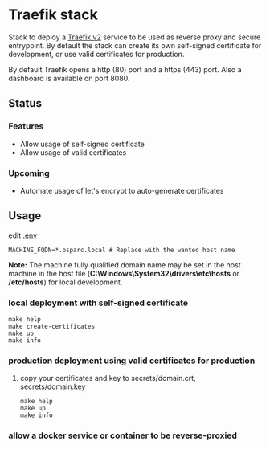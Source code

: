 # Traefik stack

Stack to deploy a [Traefik v2](https://docs.traefik.io/) service to be used as reverse proxy and secure entrypoint.
By default the stack can create its own self-signed certificate for development, or use valid certificates for production.

By default Traefik opens a http (80) port and a https (443) port. Also a dashboard is available on port 8080.

## Status

### Features

- Allow usage of self-signed certificate
- Allow usage of valid certificates

### Upcoming

- Automate usage of let's encrypt to auto-generate certificates

## Usage

edit [.env](.env)

```console
MACHINE_FQDN=*.osparc.local # Replace with the wanted host name
```

**Note:** The machine fully qualified domain name may be set in the host machine in the host file (__C:\Windows\System32\drivers\etc\hosts__ or __/etc/hosts__) for local development.

### local deployment with self-signed certificate

```console
make help
make create-certificates
make up
make info
```

### production deployment using valid certificates for production

1. copy your certificates and key to secrets/domain.crt, secrets/domain.key

    ```console
    make help
    make up
    make info
    ```

### allow a docker service or container to be reverse-proxied
